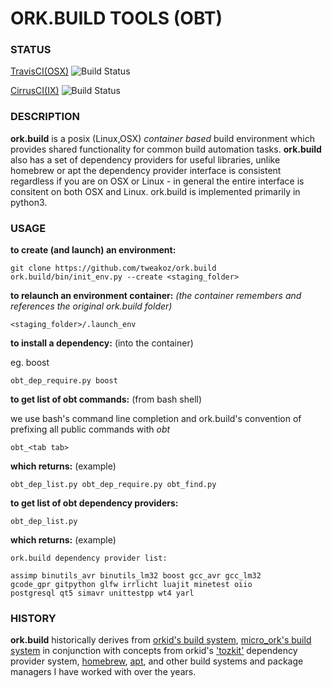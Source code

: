 # ORK.BUILD TOOLS (OBT)

### STATUS

[TravisCI(OSX)](https://travis-ci.org/tweakoz/ork.build) ![Build Status](https://travis-ci.org/tweakoz/ork.build.svg?branch=master)


[CirrusCI(IX)](https://cirrus-ci.com/github/tweakoz/ork.build) ![Build Status](https://api.cirrus-ci.com/github/tweakoz/ork.build.svg)



### DESCRIPTION

**ork.build** is a posix (Linux,OSX) *container based* build environment which provides shared functionality for common build automation tasks. **ork.build** also has a set of dependency providers for useful libraries, unlike homebrew or apt the dependency provider interface is consistent regardless if you are on OSX or Linux - in general the entire interface is consitent on both OSX and Linux. ork.build is implemented primarily in python3. 


### USAGE

**to create (and launch) an environment:**

```
git clone https://github.com/tweakoz/ork.build 
ork.build/bin/init_env.py --create <staging_folder>
```


**to relaunch an environment container:**
*(the container remembers and references the original ork.build folder)*

```
<staging_folder>/.launch_env
```

**to install a dependency:** (into the container)

eg. boost
```
obt_dep_require.py boost
```

**to get list of obt commands:** (from bash shell)

we use bash's command line completion and ork.build's convention of prefixing all public commands with *obt*

```
obt_<tab tab>
```

**which returns:** (example)

```
obt_dep_list.py obt_dep_require.py obt_find.py
```



**to get list of obt dependency providers:**

```
obt_dep_list.py
```

**which returns:** (example)


```
ork.build dependency provider list:

assimp binutils_avr binutils_lm32 boost gcc_avr gcc_lm32
gcode_gpr gitpython glfw irrlicht luajit minetest oiio
postgresql qt5 simavr unittestpp wt4 yarl
```
 



### HISTORY

**ork.build** historically derives from [orkid's build system](https://github.com/tweakoz/orkid/tree/master/ork.build), [micro_ork's build system](https://github.com/tweakoz/micro_ork/tree/master/ork.build) in conjunction with concepts from orkid's ['tozkit'](https://github.com/tweakoz/orkid/tree/master/tozkit) dependency provider system, [homebrew](https://brew.sh/), [apt](https://wiki.debian.org/Apt), and other build systems and package managers I have worked with over the years.

